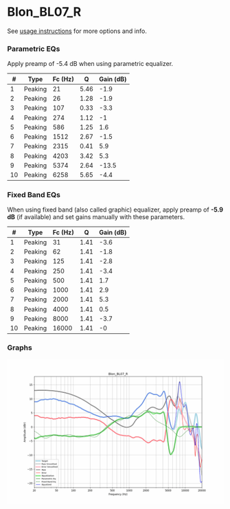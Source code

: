 # Blon_BL07_R
See [usage instructions](https://github.com/jaakkopasanen/AutoEq#usage) for more options and info.

### Parametric EQs
Apply preamp of -5.4 dB when using parametric equalizer.

|   # | Type    |   Fc (Hz) |    Q |   Gain (dB) |
|-----|---------|-----------|------|-------------|
|   1 | Peaking |        21 | 5.46 |        -1.9 |
|   2 | Peaking |        26 | 1.28 |        -1.9 |
|   3 | Peaking |       107 | 0.33 |        -3.3 |
|   4 | Peaking |       274 | 1.12 |        -1   |
|   5 | Peaking |       586 | 1.25 |         1.6 |
|   6 | Peaking |      1512 | 2.67 |        -1.5 |
|   7 | Peaking |      2315 | 0.41 |         5.9 |
|   8 | Peaking |      4203 | 3.42 |         5.3 |
|   9 | Peaking |      5374 | 2.64 |       -13.5 |
|  10 | Peaking |      6258 | 5.65 |        -4.4 |

### Fixed Band EQs
When using fixed band (also called graphic) equalizer, apply preamp of **-5.9 dB** (if available) and set gains manually with these parameters.

|   # | Type    |   Fc (Hz) |    Q |   Gain (dB) |
|-----|---------|-----------|------|-------------|
|   1 | Peaking |        31 | 1.41 |        -3.6 |
|   2 | Peaking |        62 | 1.41 |        -1.8 |
|   3 | Peaking |       125 | 1.41 |        -2.8 |
|   4 | Peaking |       250 | 1.41 |        -3.4 |
|   5 | Peaking |       500 | 1.41 |         1.7 |
|   6 | Peaking |      1000 | 1.41 |         2.9 |
|   7 | Peaking |      2000 | 1.41 |         5.3 |
|   8 | Peaking |      4000 | 1.41 |         0.5 |
|   9 | Peaking |      8000 | 1.41 |        -3.7 |
|  10 | Peaking |     16000 | 1.41 |        -0   |

### Graphs
![](./Blon_BL07_R.png)
